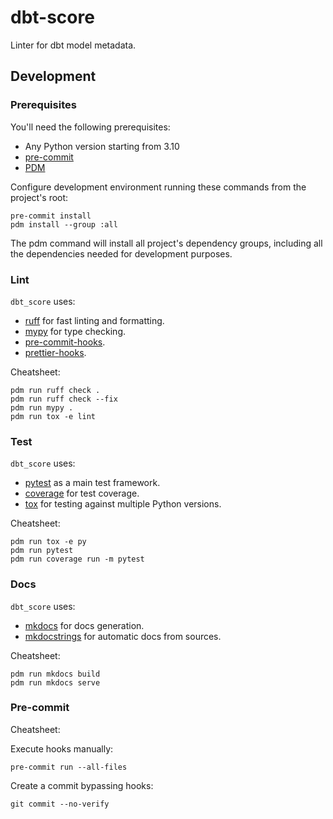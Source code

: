 # dbt-score

Linter for dbt model metadata.

## Development

### Prerequisites

You'll need the following prerequisites:

- Any Python version starting from 3.10
- [pre-commit](https://pre-commit.com/)
- [PDM](https://pdm-project.org/2.12/)

Configure development environment running these commands from the project's root:

```shell
pre-commit install
pdm install --group :all
```

The pdm command will install all project's dependency groups, including all the dependencies needed for development
purposes.

### Lint

`dbt_score` uses:

- [ruff](https://docs.astral.sh/ruff/) for fast linting and formatting.
- [mypy](https://mypy.readthedocs.io/en/stable/) for type checking.
- [pre-commit-hooks](https://github.com/pre-commit/pre-commit-hooks).
- [prettier-hooks](https://github.com/pre-commit/mirrors-prettier).

Cheatsheet:

```shell
pdm run ruff check .
pdm run ruff check --fix
pdm run mypy .
pdm run tox -e lint
```

### Test

`dbt_score` uses:

- [pytest](https://docs.pytest.org/) as a main test framework.
- [coverage](https://coverage.readthedocs.io/en/latest/index.html) for test coverage.
- [tox](https://tox.wiki/en/latest/) for testing against multiple Python versions.

Cheatsheet:

```shell
pdm run tox -e py
pdm run pytest
pdm run coverage run -m pytest
```

### Docs

`dbt_score` uses:

- [mkdocs](https://www.mkdocs.org/) for docs generation.
- [mkdocstrings](https://mkdocstrings.github.io/) for automatic docs from sources.

Cheatsheet:

```shell
pdm run mkdocs build
pdm run mkdocs serve
```

### Pre-commit

Cheatsheet:

Execute hooks manually:

```shell
pre-commit run --all-files
```

Create a commit bypassing hooks:

```shell
git commit --no-verify
```
